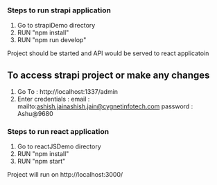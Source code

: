 ### Steps to run strapi application

1) Go to strapiDemo directory
2) RUN "npm install"
3) RUN "npm run develop"

Project should be started and API would be served to react applicatoin

## To access strapi project or make any changes
1) Go To : http://localhost:1337/admin
2) Enter credentials : 
    email : mailto:ashish.jainashish.jain@cygnetinfotech.com
    password : Ashu@9680



### Steps to run react application

1) Go to reactJSDemo directory
2) RUN "npm install"
3) RUN "npm start"

Project will run on  http://localhost:3000/